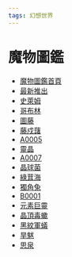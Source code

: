 ```yaml
---
tags: 幻想世界
---
```

魔物圖鑑
===
- [魔物圖鑑首頁](/@IllusionaryNight/HkGOBKbio)
- [最新推出](/@IllusionaryNight/最新推出)
- [史萊姆](/@IllusionaryNight/rkfI9GWQi)
- [哥布林](/@IllusionaryNight/S1_phn-Xj)
- [圖藤](/@IllusionaryNight/SkQtp_mBs)
- [藤戍藷](/@IllusionaryNight/S1l3snMui)
- [A0005](/@IllusionaryNight/H1hd442ds)
- [靈晶](/@IllusionaryNight/靈晶)
- [A0007](/@IllusionaryNight/rydiDpqji)
- [晶球菌](/@IllusionaryNight/晶球菌)
- [綠茸海](/@IllusionaryNight/綠茸海)
- [獨角兔](/@IllusionaryNight/獨角兔)
- [B0001](/@IllusionaryNight/B0001)
- [元素巨靈](/@IllusionaryNight/元素巨靈)
- [晶頂毒蠍](/@IllusionaryNight/晶頂毒蠍)
- [黑紋軍蟻](/@IllusionaryNight/黑紋軍蟻)
- [旱魃](/@IllusionaryNight/旱魃)
- [思泉](/@IllusionaryNight/思泉)